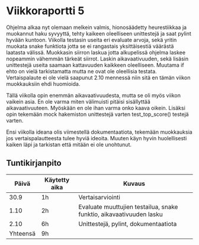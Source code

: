 # Viikkoraportti 5

Ohjelma alkaa nyt olemaan melkein valmis, hionosäädetty heurestiikkaa ja muokannut haku syvyyttä, tehty kaikeen oleelliseen unittestejä ja saat pylint hyvään kuntoon. Viikolla testasin useita eri evaluate arvoja, sekä yritin muokata snake funktiota jotta se ei rangastais yksittäisestiä väärästä laatasta välissä. Muokkasin siirron laskua jotta alkupelissä ohjelma laskee nopeammin vähemmän tärkeät siirrot. Laskin aikavaativuuden, sekä lisäsin unittestejä useita saamaan kattavuuden kaikkeen oleelliseen. Muutama if ehto on vielä tarkistamatta mutta ne ovat ole oleellisia testata. Vertaispalaute ei ole vielä saapunut 2.10 mennessä niin sitä en tämän viikon muokkauksiin ehdi huomioida. 

Tällä viikolla opin enemmän aikavaativuudesta, mutta se oli myös viikon vaikein asia. En ole varma miten välimuisti pitäisi sisällyttää aikavaativuuteen. Myöskään en ole ihan varma onko kaava oikein. Lisäksi opin tekemään mock hakemiston unittestejä varten test_top_score() testejä varten. 

Ensi viikolla ideana olis viimestellä dokumentaatiota, tekemään muokkauksia jos vertaispalautteesta tulee hyviä ideoita. Muuten käyn hyvin huolellisesti kaiken läpi ja tarkistan että mitään ei ole unohtunut. 


## Tuntikirjanpito

| Päivä | Käytetty aika | Kuvaus |
|-------|------------|------------|
| 30.9   |     1h      | Vertaisarviointi|
| 1.10  |     2h      | Evaluate muuttujien testailua, snake funktio, aikavaativuuden lasku|
| 2.10   |     6h      | Unittestejä, pylint, dokumentaatiota|
| Yhteensä   |     9h      |  |
